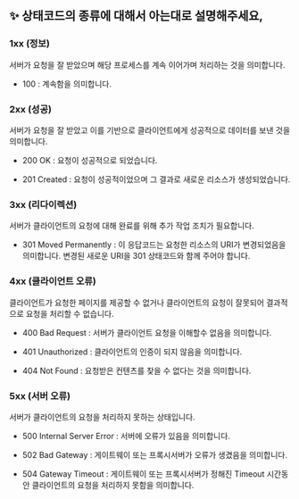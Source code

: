 ## ✨ 상태코드의 종류에 대해서 아는대로 설명해주세요,

### 1xx (정보)

서버가 요청을 잘 받았으며 해당 프로세스를 계속 이어가며 처리하는 것을 의미합니다.

- 100 : 계속함을 의미합니다.

### 2xx (성공)

서버가 요청을 잘 받았고 이를 기반으로 클라이언트에게 성공적으로 데이터를 보낸 것을 의미합니다.

- 200 OK : 요청이 성공적으로 되었습니다.

- 201 Created : 요청이 성공적이었으며 그 결과로 새로운 리소스가 생성되었습니다.

### 3xx (리다이렉션)

서버가 클라이언트의 요청에 대해 완료를 위해 추가 작업 조치가 필요합니다.

- 301 Moved Permanently : 이 응답코드는 요청한 리소스의 URI가 변경되었음을 의미합니다. 변경된 새로운 URI을 301 상태코드와 함께 주어야 합니다.

### 4xx (클라이언트 오류)

클라이언트가 요청한 페이지를 제공할 수 없거나 클라이언트의 요청이 잘못되어 결과적으로 요청을 처리할 수 없습니다.

- 400 Bad Request : 서버가 클라이언트 요청을 이해할수 없음을 의미합니다.

- 401 Unauthorized : 클라이언트의 인증이 되지 않음을 의미합니다.

- 404 Not Found : 요청받은 컨텐츠를 찾을 수 없다는 것을 의미합니다.

### 5xx (서버 오류)

서버가 클라이언트의 요청을 처리하지 못하는 상태입니다.

- 500 Internal Server Error : 서버에 오류가 있음을 의미합니다.

- 502 Bad Gateway : 게이트웨이 또는 프록시서버가 오류가 생겼음을 의미합니다.

- 504 Gateway Timeout : 게이트웨이 또는 프록시서버가 정해진 Timeout 시간동안 클라이언트의 요청을 처리하지 못함을 의미합니다.
